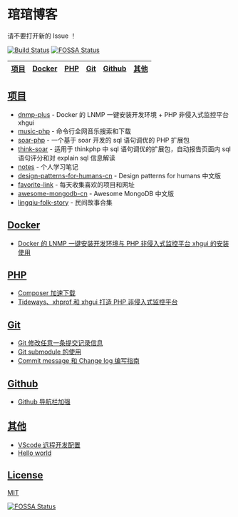 # 琯琯博客

请不要打开新的 Issue ！

[![Build Status](https://travis-ci.org/guanguans/guanguans.github.io.svg?branch=master)](https://travis-ci.org/guanguans/guanguans.github.io)
[![FOSSA Status](https://app.fossa.io/api/projects/git%2Bgithub.com%2Fguanguans%2Fguanguans.svg?type=shield)](https://app.fossa.io/projects/git%2Bgithub.com%2Fguanguans%2Fguanguans?ref=badge_shield)

<table>
    <thead>
        <tr>
            <th><a href="https://github.com/guanguans">项目</a></th>
            <th><a href="https://github.com/guanguans/guanguans.github.io/labels/Docker">Docker</a></th>
            <th><a href="https://github.com/guanguans/guanguans.github.io/labels/PHP">PHP</a></th>
            <th><a href="https://github.com/guanguans/guanguans.github.io/labels/Git">Git</a></th>
            <th><a href="https://github.com/guanguans/guanguans.github.io/labels/Github">Github</a></th>
            <th><a href="https://github.com/guanguans/guanguans.github.io/labels/其他">其他</a></th>
        </tr>
    </thead>
</table>

## [项目](https://github.com/guanguans)

* [dnmp-plus](https://github.com/guanguans/dnmp-plus) - Docker 的 LNMP 一键安装开发环境 + PHP 非侵入式监控平台 xhgui
* [music-php](https://github.com/guanguans/music-php) - 命令行全网音乐搜索和下载
* [soar-php](https://github.com/guanguans/soar-php) - 一个基于 soar 开发的 sql 语句调优的 PHP 扩展包
* [think-soar](https://github.com/guanguans/think-soar) - 适用于 thinkphp 中 sql 语句调优的扩展包，自动报告页面内 sql 语句评分和对 explain sql 信息解读
* [notes](https://github.com/guanguans/notes) - 个人学习笔记
* [design-patterns-for-humans-cn](https://github.com/guanguans/design-patterns-for-humans-cn) - Design patterns for humans 中文版
* [favorite-link](https://github.com/guanguans/favorite-link) - 每天收集喜欢的项目和网址
* [awesome-mongodb-cn](https://github.com/guanguans/awesome-mongodb-cn) - Awesome MongoDB 中文版
* [lingqiu-folk-story](https://github.com/folkstory/lingqiu-folk-story) - 民间故事合集

## [Docker](https://github.com/guanguans/guanguans.github.io/labels/Docker)

* [Docker 的 LNMP 一键安装开发环境与 PHP 非侵入式监控平台 xhgui 的安装使用](https://github.com/guanguans/guanguans.github.io/issues/9)

## [PHP](https://github.com/guanguans/guanguans.github.io/labels/PHP)

* [Composer 加速下载](https://github.com/guanguans/guanguans.github.io/issues/5)
* [Tideways、xhprof 和 xhgui 打造 PHP 非侵入式监控平台](https://github.com/guanguans/guanguans.github.io/issues/8)

## [Git](https://github.com/guanguans/guanguans.github.io/labels/Git)

* [Git 修改任意一条提交记录信息](https://github.com/guanguans/guanguans.github.io/issues/4)
* [Git submodule 的使用](https://github.com/guanguans/guanguans.github.io/issues/7)
* [Commit message 和 Change log 编写指南](https://github.com/guanguans/guanguans.github.io/issues/2)

## [Github](https://github.com/guanguans/guanguans.github.io/labels/Github)

* [Github 导航栏加强](https://github.com/guanguans/guanguans.github.io/issues/3)

## [其他](https://github.com/guanguans/guanguans.github.io/labels/%E5%85%B6%E4%BB%96)

* [VScode 远程开发配置](https://github.com/guanguans/guanguans.github.io/issues/13)
* [Hello world](https://github.com/guanguans/guanguans.github.io/issues/1)

## [License](https://github.com/guanguans/guanguans.github.io/LICENSE)

[MIT](https://github.com/guanguans/guanguans.github.io/LICENSE)

[![FOSSA Status](https://app.fossa.io/api/projects/git%2Bgithub.com%2Fguanguans%2Fguanguans.svg?type=large)](https://app.fossa.io/projects/git%2Bgithub.com%2Fguanguans%2Fguanguans?ref=badge_large)
